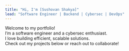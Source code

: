 ```yaml
---
title: "Hi, I'm [Sushovan Shakya]"
lead: "Software Engineer | Backend | Cybersec | DevOps"
---
```

Welcome to my portfolio! \
I’m a software engineer and a cybersec enthusiast.\
I love building efficient, scalable solutions. \
Check out my projects below or reach out to collaborate!